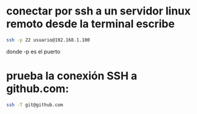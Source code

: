 # conectar por ssh a un servidor linux remoto desde la terminal escribe
```bash 
ssh -p 22 usuario@192.168.1.100
```
donde -p es el puerto


# prueba la conexión SSH a github.com:
```bash
ssh -T git@github.com
```